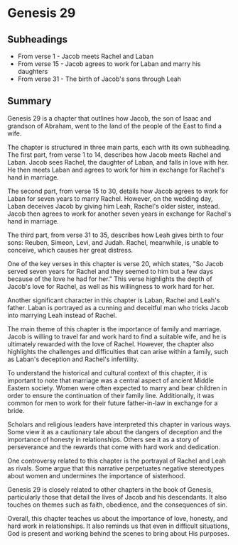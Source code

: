 # Genesis 29

## Subheadings

* From verse 1 - Jacob meets Rachel and Laban
* From verse 15 - Jacob agrees to work for Laban and marry his daughters
* From verse 31 - The birth of Jacob's sons through Leah

## Summary

Genesis 29 is a chapter that outlines how Jacob, the son of Isaac and grandson of Abraham, went to the land of the people of the East to find a wife. 

The chapter is structured in three main parts, each with its own subheading. The first part, from verse 1 to 14, describes how Jacob meets Rachel and Laban. Jacob sees Rachel, the daughter of Laban, and falls in love with her. He then meets Laban and agrees to work for him in exchange for Rachel's hand in marriage. 

The second part, from verse 15 to 30, details how Jacob agrees to work for Laban for seven years to marry Rachel. However, on the wedding day, Laban deceives Jacob by giving him Leah, Rachel's older sister, instead. Jacob then agrees to work for another seven years in exchange for Rachel's hand in marriage. 

The third part, from verse 31 to 35, describes how Leah gives birth to four sons: Reuben, Simeon, Levi, and Judah. Rachel, meanwhile, is unable to conceive, which causes her great distress. 

One of the key verses in this chapter is verse 20, which states, "So Jacob served seven years for Rachel and they seemed to him but a few days because of the love he had for her." This verse highlights the depth of Jacob's love for Rachel, as well as his willingness to work hard for her.

Another significant character in this chapter is Laban, Rachel and Leah's father. Laban is portrayed as a cunning and deceitful man who tricks Jacob into marrying Leah instead of Rachel. 

The main theme of this chapter is the importance of family and marriage. Jacob is willing to travel far and work hard to find a suitable wife, and he is ultimately rewarded with the love of Rachel. However, the chapter also highlights the challenges and difficulties that can arise within a family, such as Laban's deception and Rachel's infertility.

To understand the historical and cultural context of this chapter, it is important to note that marriage was a central aspect of ancient Middle Eastern society. Women were often expected to marry and bear children in order to ensure the continuation of their family line. Additionally, it was common for men to work for their future father-in-law in exchange for a bride.

Scholars and religious leaders have interpreted this chapter in various ways. Some view it as a cautionary tale about the dangers of deception and the importance of honesty in relationships. Others see it as a story of perseverance and the rewards that come with hard work and dedication.

One controversy related to this chapter is the portrayal of Rachel and Leah as rivals. Some argue that this narrative perpetuates negative stereotypes about women and undermines the importance of sisterhood.

Genesis 29 is closely related to other chapters in the book of Genesis, particularly those that detail the lives of Jacob and his descendants. It also touches on themes such as faith, obedience, and the consequences of sin.

Overall, this chapter teaches us about the importance of love, honesty, and hard work in relationships. It also reminds us that even in difficult situations, God is present and working behind the scenes to bring about His purposes.